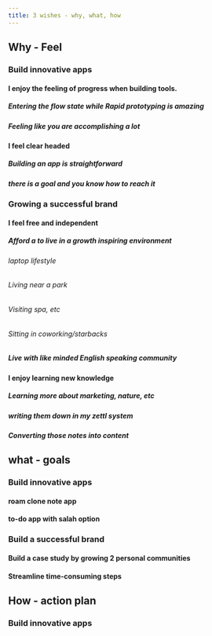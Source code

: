 ```yaml
---
title: 3 wishes - why, what, how
---
```


## Why - Feel
### **Build innovative apps**
#### I enjoy the feeling of progress when building tools.
##### Entering the flow state while Rapid prototyping is amazing
##### Feeling like you are accomplishing a lot
#### I feel clear headed
##### Building an app is straightforward
##### there is a goal and you know how to reach it
### **Growing a successful brand**
#### I feel free and independent
##### Afford a to live in a growth inspiring environment
###### laptop lifestyle
###### Living near a park
###### Visiting spa, etc
###### Sitting in coworking/starbacks
##### Live with like minded English speaking community
#### I enjoy learning new knowledge
##### Learning more about marketing, nature, etc
##### writing them down in my zettl system
##### Converting those notes into content
## what - goals
### **Build innovative apps**
#### roam clone note app
#### to-do app with salah option
### **Build a successful brand**
#### Build a case study by growing 2 personal communities
#### Streamline time-consuming steps
## How - action plan
### **Build innovative apps**
###
